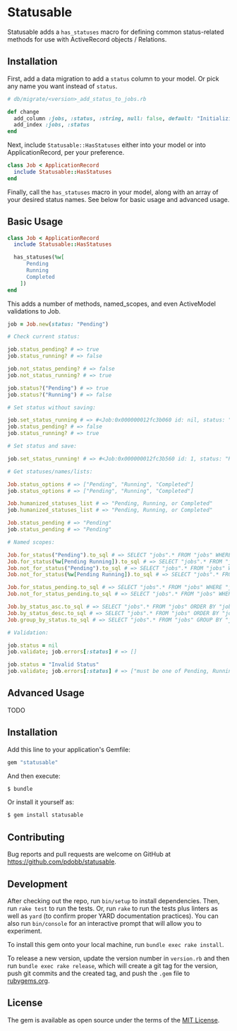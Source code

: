 # Statusable

Statusable adds a `has_statuses` macro for defining common status-related methods for use with ActiveRecord objects / Relations.

## Installation

First, add a data migration to add a `status` column to your model. Or pick any name you want instead of `status`.

```ruby
# db/migrate/<version>_add_status_to_jobs.rb

def change
  add_column :jobs, :status, :string, null: false, default: "Initializing"
  add_index :jobs, :status
end
```

Next, include `Statusable::HasStatuses` either into your model or into ApplicationRecord, per your preference.

```ruby
class Job < ApplicationRecord
  include Statusable::HasStatuses
end
```

Finally, call the `has_statuses` macro in your model, along with an array of your desired status names. See below for basic usage and advanced usage.

## Basic Usage

```ruby
class Job < ApplicationRecord
  include Statusable::HasStatuses

  has_statuses(%w[
      Pending
      Running
      Completed
    ])
end
```

This adds a number of methods, named_scopes, and even ActiveModel validations to Job.

```ruby
job = Job.new(status: "Pending")

# Check current status:

job.status_pending? # => true
job.status_running? # => false

job.not_status_pending? # => false
job.not_status_running? # => true

job.status?("Pending") # => true
job.status?("Running") # => false

# Set status without saving:

job.set_status_running # => #<Job:0x000000012fc3b060 id: nil, status: "Running", created_at: nil, updated_at: nil>
job.status_pending? # => false
job.status_running? # => true

# Set status and save:

job.set_status_running! # => #<Job:0x000000012fc3b560 id: 1, status: "Running", created_at: "...", updated_at: "...">

# Get statuses/names/lists:

Job.status_options # => ["Pending", "Running", "Completed"]
job.status_options # => ["Pending", "Running", "Completed"]

Job.humanized_statuses_list # => "Pending, Running, or Completed"
job.humanized_statuses_list # => "Pending, Running, or Completed"

Job.status_pending # => "Pending"
job.status_pending # => "Pending"

# Named scopes:

Job.for_status("Pending").to_sql # => SELECT "jobs".* FROM "jobs" WHERE "jobs"."status" = 'Pending'
Job.for_status(%w[Pending Running]).to_sql # => SELECT "jobs".* FROM "jobs" WHERE "jobs"."status" IN ('Pending', 'Running')
Job.not_for_status("Pending").to_sql # => SELECT "jobs".* FROM "jobs" WHERE "jobs"."status" != 'Pending'
Job.not_for_status(%w[Pending Running]).to_sql # => SELECT "jobs".* FROM "jobs" WHERE "jobs"."status" NOT IN ('Pending', 'Running')

Job.for_status_pending.to_sql # => SELECT "jobs".* FROM "jobs" WHERE "jobs"."status" = 'Pending'
Job.not_for_status_pending.to_sql # => SELECT "jobs".* FROM "jobs" WHERE "jobs"."status" != 'Pending'

Job.by_status_asc.to_sql # => SELECT "jobs".* FROM "jobs" ORDER BY "jobs"."status"
Job.by_status_desc.to_sql # => SELECT "jobs".* FROM "jobs" ORDER BY "jobs"."status" DESC
Job.group_by_status.to_sql # => SELECT "jobs".* FROM "jobs" GROUP BY "jobs"."status"

# Validation:

job.status = nil
job.validate; job.errors[:status] # => []

job.status = "Invalid Status"
job.validate; job.errors[:status] # => ["must be one of Pending, Running, or Completed"]
```

## Advanced Usage

TODO

## Installation

Add this line to your application's Gemfile:

```ruby
gem "statusable"
```

And then execute:
```bash
$ bundle
```

Or install it yourself as:
```bash
$ gem install statusable
```

## Contributing

Bug reports and pull requests are welcome on GitHub at https://github.com/pdobb/statusable.

## Development

After checking out the repo, run `bin/setup` to install dependencies. Then, run `rake test` to run the tests. Or, run `rake` to run the tests plus linters as well as `yard` (to confirm proper YARD documentation practices). You can also run `bin/console` for an interactive prompt that will allow you to experiment.

To install this gem onto your local machine, run `bundle exec rake install`.

To release a new version, update the version number in `version.rb` and then run `bundle exec rake release`, which will create a git tag for the version, push git commits and the created tag, and push the `.gem` file to [rubygems.org](https://rubygems.org).

## License

The gem is available as open source under the terms of the [MIT License](https://opensource.org/licenses/MIT).
